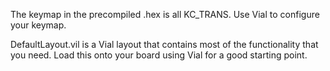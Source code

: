The keymap in the precompiled .hex is all KC_TRANS. Use Vial to configure your keymap.

DefaultLayout.vil is a Vial layout that contains most of the functionality that you need. Load this onto your board using Vial for a good starting point.
